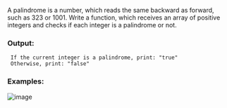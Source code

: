 A palindrome is a number, which reads the same backward as forward, such as 323 or 1001. Write a function, which receives an array of positive integers and checks if each integer is a palindrome or not.


### Output:

     If the current integer is a palindrome, print: "true"
     Otherwise, print: "false"

### Examples:

![image](https://github.com/nsinorov/SoftUniMainPath/assets/45227327/ab226be8-0694-4ebe-b662-4ff51a3fbae3)
